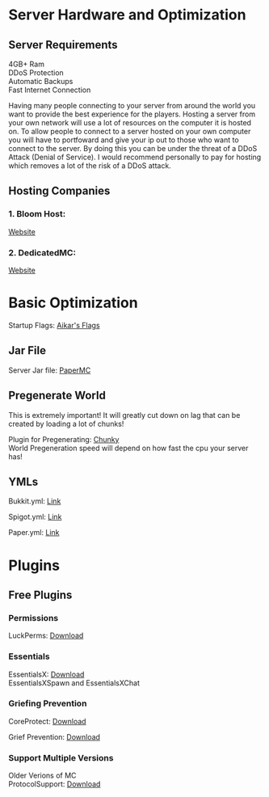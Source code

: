 # Server Hardware and Optimization

## Server Requirements
4GB+ Ram  
DDoS Protection  
Automatic Backups  
Fast Internet Connection  

Having many people connecting to your server from around the world
you want to provide the best experience for the players. Hosting a
server from your own network will use a lot of resources on the computer
it is hosted on. To allow people to connect to a server hosted on your
own computer you will have to portfoward and give your ip out to those
who want to connect to the server. By doing this you can be under the 
threat of a DDoS Attack (Denial of Service). I would recommend personally to
pay for hosting which removes a lot of the risk of a DDoS attack.

## Hosting Companies
### 1. Bloom Host: 
[Website](https://bloom.host/)

### 2. DedicatedMC: 
[Website](https://dedicatedmc.io/minecraft)

# Basic Optimization

Startup Flags: [Aikar's Flags](https://aikar.co/2018/07/02/tuning-the-jvm-g1gc-garbage-collector-flags-for-minecraft/)

## Jar File
Server Jar file: [PaperMC](https://papermc.io/downloads)

## Pregenerate World
This is extremely important! It will greatly cut down on lag that can be
created by loading a lot of chunks!

Plugin for Pregenerating: [Chunky](https://www.spigotmc.org/resources/chunky.81534/)  
World Pregeneration speed will depend on how fast the cpu your server has!

## YMLs
Bukkit.yml: [Link](https://github.com/RebelMythik/Server-Administration/blob/main/Bukkit)

Spigot.yml: [Link](https://github.com/RebelMythik/Server-Administration/blob/main/Spigot) 

Paper.yml: [Link](https://github.com/RebelMythik/Server-Administration/blob/main/Paper)

# Plugins

## Free Plugins

### Permissions
LuckPerms: [Download](https://luckperms.net/)

### Essentials
EssentialsX: [Download](https://www.spigotmc.org/resources/essentialsx.9089/)  
EssentialsXSpawn and EssentialsXChat

### Griefing Prevention
CoreProtect: [Download](https://www.spigotmc.org/resources/coreprotect.8631/)

Grief Prevention: [Download](https://www.spigotmc.org/resources/griefprevention.1884/)
### Support Multiple Versions
Older Verions of MC  
ProtocolSupport: [Download](https://www.spigotmc.org/resources/protocolsupport.7201/)

